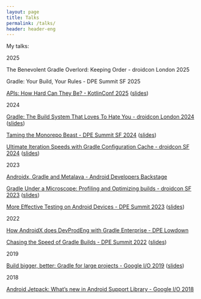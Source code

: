 ```yaml
---
layout: page
title: Talks
permalink: /talks/
header: header-eng
---
```


<p id="content-center">My talks:</p>

<p>2025</p>
<p>
The Benevolent Gradle Overlord: Keeping Order - droidcon London 2025
</p>
<p>
Gradle: Your Build, Your Rules - DPE Summit SF 2025
</p>
<p>
<a href="https://youtu.be/JKLqQiYh8GQ?si=Hn3UMJfs7skcrMk6">APIs: How Hard Can They Be? - KotlinConf 2025</a> (<a href="https://speakerdeck.com/aurimas/apis-how-hard-can-they-be">slides</a>)
</p>

<p>2024</p>
<p>
<a href="https://www.droidcon.com/2024/11/22/gradle-the-build-system-that-loves-to-hate-you/">Gradle: The Build System That Loves To Hate You - droidcon London 2024</a> (<a href="https://speakerdeck.com/aurimas/gradle-the-build-system-that-loves-to-hate-you">slides</a>)
</p>
<p>
<a href="https://www.youtube.com/watch?v=gUtPPbsMBlY">Taming the Monorepo Beast - DPE Summit SF 2024</a> (<a href="https://speakerdeck.com/aurimas/taming-the-monorepo-beast-how-we-made-androidx-library-releases-at-scale-more-bearable">slides</a>)
</p>
<p>
<a href="https://www.droidcon.com/2024/07/17/ultimate-iteration-speeds-with-gradle-configuration-cache/">Ultimate Iteration Speeds with Gradle Configuration Cache - droidcon SF 2024</a> (<a href="https://speakerdeck.com/aurimas/ultimate-iteration-speeds-with-gradle-configuration-cache">slides</a>)
</p>

<p>2023</p>
<p>
<a href="https://www.youtube.com/watch?v=Lh-6etOdLdI">Androidx, Gradle and Metalava - Android Developers Backstage</a>
</p>

<p>
<a href="https://www.droidcon.com/2023/07/20/gradle-under-a-microscope-profiling-and-optimizing-builds/">Gradle Under a Microscope: Profiling and Optimizing builds - droidcon SF 2023</a> (<a href="https://speakerdeck.com/aurimas/gradle-under-the-microscope">slides</a>)
</p>

<p>
<a href="https://www.youtube.com/watch?v=YuQVld4ppGY">More Effective Testing on Android Devices - DPE Summit 2023</a> (<a href="https://speakerdeck.com/aurimas/more-effective-testing-on-android-devices">slides</a>)
</p>

<p>2022</p>

<p>
<a href="https://www.youtube.com/watch?v=Gr96IxKwPeE">How AndroidX does DevProdEng with Gradle Enterprise - DPE Lowdown</a>
</p>

<p>
<a href="https://www.youtube.com/watch?v=H6tPNsurwLk">Chasing the Speed of Gradle Builds - DPE Summit 2022</a> (<a href="https://speakerdeck.com/aurimas/chasing-the-speed-of-gradle-builds-a-history-of-androidx-build">slides</a>)
</p>

<p>2019</p>

<p>
<a href="https://www.youtube.com/watch?v=sQC9-Rj2yLI">Build bigger, better: Gradle for large projects - Google I/O 2019</a> (<a href="https://speakerdeck.com/aurimas/build-bigger-better-gradle-for-large-projects">slides</a>)
</p>

<p>2018</p>

<p>
<a href="https://www.youtube.com/watch?v=jdKUm8tGogw">Android Jetpack: What’s new in Android Support Library - Google I/O 2018</a>
</p>
